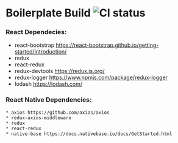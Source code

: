 # Boilerplate Build ![CI status](https://img.shields.io/badge/build-passing-brightgreen.svg)

### React Dependecies:
   * react-bootstrap https://react-bootstrap.github.io/getting-started/introduction/
   * redux
   * react-redux
   * redux-devtools https://redux.js.org/
   * redux-logger https://www.npmjs.com/package/redux-logger
   * lodash https://lodash.com/

### React Native Dependencies:
    * axios https://github.com/axios/axios
    * redux-axios-middleware 
    * redux 
    * react-redux
    * native-base https://docs.nativebase.io/docs/GetStarted.html